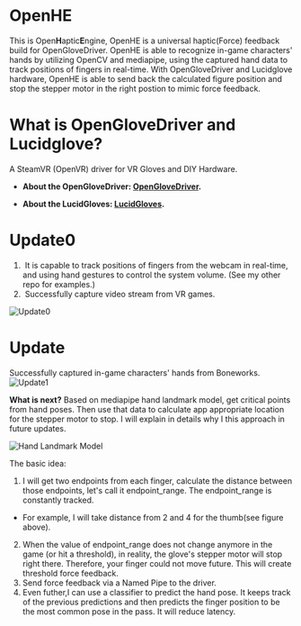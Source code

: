 # OpenHE
This is Open**H**aptic**E**ngine, OpenHE is a universal haptic(Force) feedback build for OpenGloveDriver. OpenHE is able to recognize in-game characters' hands by utilizing OpenCV and mediapipe, using the captured hand data to track positions of fingers in real-time. With OpenGloveDriver and Lucidglove hardware, OpenHE is able to send back the calculated figure position and stop the stepper motor in the right postion to mimic force feedback. 

# What is OpenGloveDriver and Lucidglove?
A SteamVR (OpenVR) driver for VR Gloves and DIY Hardware. 

- **About the OpenGloveDriver: [OpenGloveDriver](https://github.com/LucidVR/opengloves-driver).** 

- **About the LucidGloves: [LucidGloves](https://github.com/LucidVR/lucidgloves).** 

# Update0

1.  It is capable to track positions of fingers from the webcam in real-time, and using hand gestures to control the system volume. (See my other repo for examples.)
2.  Successfully capture video stream from VR games.

![Update0](https://github.com/RyanPiao/WindowCapture/blob/main/screenshots/WindowCapture.png)

# Update
Successfully captured in-game characters' hands from Boneworks.
![Update1](https://github.com/RyanPiao/WindowCapture/blob/main/screenshots/in-game-hand-tranking.png)

**What is next?**
Based on mediapipe hand landmark model, get critical points from hand poses. Then use that data to calculate app appropriate location for the stepper motor to stop. I will explain in details why I this approach in future updates. 

![Hand Landmark Model](https://google.github.io/mediapipe/images/mobile/hand_landmarks.png) 

The basic idea:
1. I will get two endpoints from each finger, calculate the distance between those endpoints, let's call it endpoint_range. The endpoint_range is constantly tracked.
 - For example, I will take distance from 2 and 4 for the thumb(see figure above).
2. When the value of endpoint_range does not change anymore in the game (or hit a threshold), in reality, the glove's stepper motor will stop right there. Therefore, your finger could not move future. This will create threshold force feedback. 
3. Send force feedback via a Named Pipe to the driver. 
4. Even futher,I can use a classifier to predict the hand pose. It keeps track of the previous predictions and then predicts the finger position to be the most common pose in the pass. It will reduce latency.
